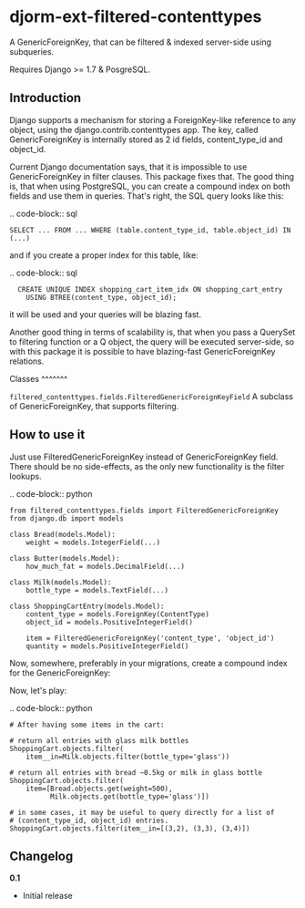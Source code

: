 djorm-ext-filtered-contenttypes
===============================

A GenericForeignKey, that can be filtered &amp; indexed server-side using subqueries.

Requires Django >= 1.7 & PosgreSQL.


Introduction
------------

Django supports a mechanism for storing a ForeignKey-like reference to any object, using the django.contrib.contenttypes app.
The key, called GenericForeignKey is internally stored as 2 id fields, content_type_id and object_id.

Current Django documentation says, that it is impossible to use GenericForeignKey in filter clauses. This package fixes that. The good thing is,
that when using PostgreSQL, you can create a compound index on both fields and use them in queries. That's right, the SQL query looks like this:

.. code-block:: sql

    SELECT ... FROM ... WHERE (table.content_type_id, table.object_id) IN (...)

and if you create a proper index for this table, like:

.. code-block:: sql

      CREATE UNIQUE INDEX shopping_cart_item_idx ON shopping_cart_entry
        USING BTREE(content_type, object_id);

it will be used and your queries will be blazing fast.

Another good thing in terms of scalability is, that when you pass a QuerySet to filtering function or a Q object, the query will be executed server-side, so with this package it is possible to have blazing-fast GenericForeignKey relations.


Classes
^^^^^^^

`filtered_contenttypes.fields.FilteredGenericForeignKeyField`
    A subclass of GenericForeignKey, that supports filtering.

How to use it
-------------

Just use FilteredGenericForeignKey instead of GenericForeignKey field. There should be no side-effects, as the only new functionality is the filter lookups.

.. code-block:: python

    from filtered_contenttypes.fields import FilteredGenericForeignKey
    from django.db import models

    class Bread(models.Model):
        weight = models.IntegerField(...)

    class Butter(models.Model):
        how_much_fat = models.DecimalField(...)

    class Milk(models.Model):
        bottle_type = models.TextField(...)

    class ShoppingCartEntry(models.Model):
        content_type = models.ForeignKey(ContentType)
        object_id = models.PositiveIntegerField()

        item = FilteredGenericForeignKey('content_type', 'object_id')
        quantity = models.PositiveIntegerField()

Now, somewhere, preferably in your migrations, create a compound index for
the GenericForeignKey:

Now, let's play:

.. code-block:: python

    # After having some items in the cart:

    # return all entries with glass milk bottles
    ShoppingCart.objects.filter(
        item__in=Milk.objects.filter(bottle_type='glass'))

    # return all entries with bread ~0.5kg or milk in glass bottle
    ShoppingCart.objects.filter(
        item=[Bread.objects.get(weight=500),
              Milk.objects.get(bottle_type='glass')])

    # in some cases, it may be useful to query directly for a list of
    # (content_type_id, object_id) entries.
    ShoppingCart.objects.filter(item__in=[(3,2), (3,3), (3,4)])


Changelog
---------

**0.1**

- Initial release
